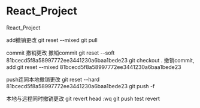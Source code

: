 # React_Project
React_Project

add撤销更改
git reset --mixed
git pull

commit 撤销更改
撤销commit 
git reset --soft 81bcecd5f8a58997772ee3441230a6baa1bede23
git checkout .
撤销commit, add
git reset --mixed 81bcecd5f8a58997772ee3441230a6baa1bede23

push连同本地撤销更改
git reset --hard 81bcecd5f8a58997772ee3441230a6baa1bede23
git push -f

本地与远程同时撤销更改
git revert head
:wq
git push
test revert